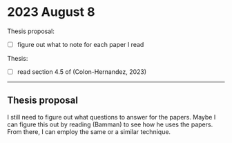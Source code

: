 # 2023 August 8

Thesis proposal:
- [ ] figure out what to note for each paper I read

Thesis:
- [ ] read section 4.5 of (Colon-Hernandez, 2023)

---

## Thesis proposal

I still need to figure out what questions to answer for the papers.
Maybe I can figure this out by reading (Bamman) to see how he uses the papers.
From there, I can employ the same or a similar technique.